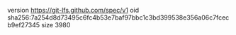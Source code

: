 version https://git-lfs.github.com/spec/v1
oid sha256:7a254d8d73495c6fc4b53e7baf97bbc1c3bd399538e356a06c7fcecb9ef27345
size 3980
